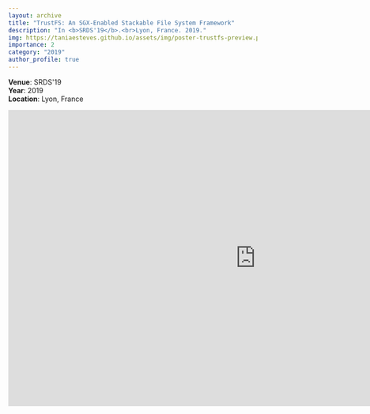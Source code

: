 ```yaml
---
layout: archive
title: "TrustFS: An SGX-Enabled Stackable File System Framework"
description: "In <b>SRDS'19</b>.<br>Lyon, France. 2019."
img: https://taniaesteves.github.io/assets/img/poster-trustfs-preview.png
importance: 2
category: "2019"
author_profile: true
---
```



**Venue**: SRDS'19<br>
**Year**: 2019<br>
**Location**: Lyon, France<br>

<embed src="https://taniaesteves.github.io/files/2019/trustfs-srds19-taniaesteves-poster.pdf" width="1000px" height="600px" />

